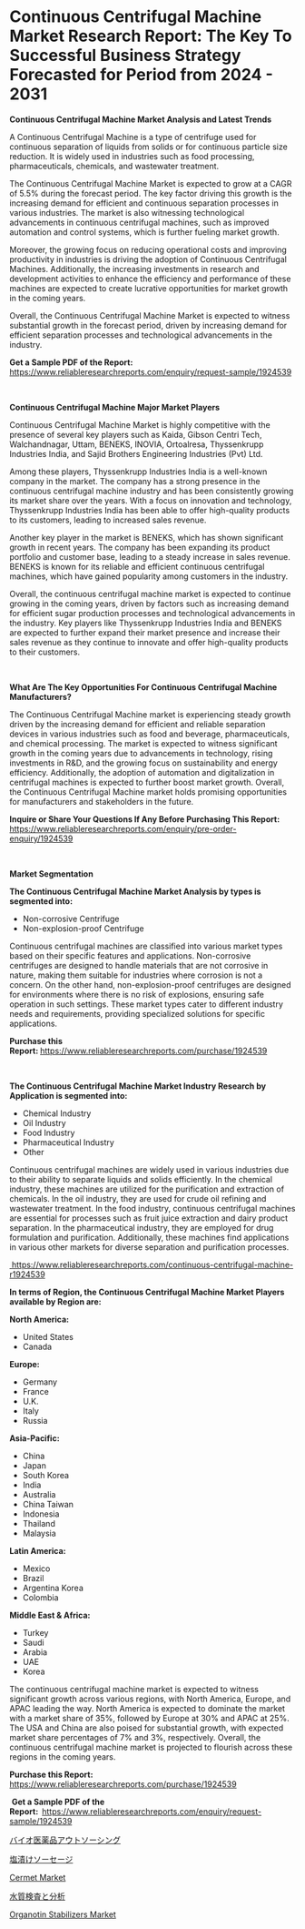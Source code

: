 <p><h1>Continuous Centrifugal Machine Market Research Report: The Key To Successful Business Strategy Forecasted for Period from 2024 - 2031</h1></p><p><strong>Continuous Centrifugal Machine Market Analysis and Latest Trends</strong></p>
<p><p>A Continuous Centrifugal Machine is a type of centrifuge used for continuous separation of liquids from solids or for continuous particle size reduction. It is widely used in industries such as food processing, pharmaceuticals, chemicals, and wastewater treatment.</p><p>The Continuous Centrifugal Machine Market is expected to grow at a CAGR of 5.5% during the forecast period. The key factor driving this growth is the increasing demand for efficient and continuous separation processes in various industries. The market is also witnessing technological advancements in continuous centrifugal machines, such as improved automation and control systems, which is further fueling market growth.</p><p>Moreover, the growing focus on reducing operational costs and improving productivity in industries is driving the adoption of Continuous Centrifugal Machines. Additionally, the increasing investments in research and development activities to enhance the efficiency and performance of these machines are expected to create lucrative opportunities for market growth in the coming years.</p><p>Overall, the Continuous Centrifugal Machine Market is expected to witness substantial growth in the forecast period, driven by increasing demand for efficient separation processes and technological advancements in the industry.</p></p>
<p><strong>Get a Sample PDF of the Report:&nbsp;</strong> <a href="https://www.reliableresearchreports.com/enquiry/request-sample/1924539">https://www.reliableresearchreports.com/enquiry/request-sample/1924539</a></p>
<p>&nbsp;</p>
<p><strong>Continuous Centrifugal Machine Major Market Players</strong></p>
<p><p>Continuous Centrifugal Machine Market is highly competitive with the presence of several key players such as Kaida, Gibson Centri Tech, Walchandnagar, Uttam, BENEKS, INOVIA, Ortoalresa, Thyssenkrupp Industries India, and Sajid Brothers Engineering Industries (Pvt) Ltd.</p><p>Among these players, Thyssenkrupp Industries India is a well-known company in the market. The company has a strong presence in the continuous centrifugal machine industry and has been consistently growing its market share over the years. With a focus on innovation and technology, Thyssenkrupp Industries India has been able to offer high-quality products to its customers, leading to increased sales revenue.</p><p>Another key player in the market is BENEKS, which has shown significant growth in recent years. The company has been expanding its product portfolio and customer base, leading to a steady increase in sales revenue. BENEKS is known for its reliable and efficient continuous centrifugal machines, which have gained popularity among customers in the industry.</p><p>Overall, the continuous centrifugal machine market is expected to continue growing in the coming years, driven by factors such as increasing demand for efficient sugar production processes and technological advancements in the industry. Key players like Thyssenkrupp Industries India and BENEKS are expected to further expand their market presence and increase their sales revenue as they continue to innovate and offer high-quality products to their customers.</p></p>
<p>&nbsp;</p>
<p><strong>What Are The Key Opportunities For Continuous Centrifugal Machine Manufacturers?</strong></p>
<p><p>The Continuous Centrifugal Machine market is experiencing steady growth driven by the increasing demand for efficient and reliable separation devices in various industries such as food and beverage, pharmaceuticals, and chemical processing. The market is expected to witness significant growth in the coming years due to advancements in technology, rising investments in R&D, and the growing focus on sustainability and energy efficiency. Additionally, the adoption of automation and digitalization in centrifugal machines is expected to further boost market growth. Overall, the Continuous Centrifugal Machine market holds promising opportunities for manufacturers and stakeholders in the future.</p></p>
<p><strong>Inquire or Share Your Questions If Any Before Purchasing This Report:</strong> <a href="https://www.reliableresearchreports.com/enquiry/pre-order-enquiry/1924539">https://www.reliableresearchreports.com/enquiry/pre-order-enquiry/1924539</a></p>
<p>&nbsp;</p>
<p><strong>Market Segmentation</strong></p>
<p><strong>The Continuous Centrifugal Machine Market Analysis by types is segmented into:</strong></p>
<p><ul><li>Non-corrosive Centrifuge</li><li>Non-explosion-proof Centrifuge</li></ul></p>
<p><p>Continuous centrifugal machines are classified into various market types based on their specific features and applications. Non-corrosive centrifuges are designed to handle materials that are not corrosive in nature, making them suitable for industries where corrosion is not a concern. On the other hand, non-explosion-proof centrifuges are designed for environments where there is no risk of explosions, ensuring safe operation in such settings. These market types cater to different industry needs and requirements, providing specialized solutions for specific applications.</p></p>
<p><strong>Purchase this Report:&nbsp;</strong><a href="https://www.reliableresearchreports.com/purchase/1924539">https://www.reliableresearchreports.com/purchase/1924539</a></p>
<p>&nbsp;</p>
<p><strong>The Continuous Centrifugal Machine Market Industry Research by Application is segmented into:</strong></p>
<p><ul><li>Chemical Industry</li><li>Oil Industry</li><li>Food Industry</li><li>Pharmaceutical Industry</li><li>Other</li></ul></p>
<p><p>Continuous centrifugal machines are widely used in various industries due to their ability to separate liquids and solids efficiently. In the chemical industry, these machines are utilized for the purification and extraction of chemicals. In the oil industry, they are used for crude oil refining and wastewater treatment. In the food industry, continuous centrifugal machines are essential for processes such as fruit juice extraction and dairy product separation. In the pharmaceutical industry, they are employed for drug formulation and purification. Additionally, these machines find applications in various other markets for diverse separation and purification processes.</p></p>
<p><a href="https://www.reliableresearchreports.com/continuous-centrifugal-machine-r1924539">&nbsp;https://www.reliableresearchreports.com/continuous-centrifugal-machine-r1924539</a></p>
<p><strong>In terms of Region, the Continuous Centrifugal Machine Market Players available by Region are:</strong></p>
<p>
    <p> <strong> North America: </strong>
        <ul>
            <li>United States</li>
            <li>Canada</li>
        </ul>
        </p> 
    <p> <strong> Europe: </strong>
        <ul>
            <li>Germany</li>
            <li>France</li>
            <li>U.K.</li>
            <li>Italy</li>
            <li>Russia</li>
        </ul>
        </p> 
    <p> <strong> Asia-Pacific: </strong>
        <ul>
            <li>China</li>
            <li>Japan</li>
            <li>South Korea</li>
            <li>India</li>
            <li>Australia</li>
            <li>China Taiwan</li>
            <li>Indonesia</li>
            <li>Thailand</li>
            <li>Malaysia</li>
        </ul>
        </p> 
    <p> <strong> Latin America: </strong>
        <ul>
            <li>Mexico</li>
            <li>Brazil</li>
            <li>Argentina Korea</li>
            <li>Colombia</li>
        </ul>
        </p> 
    <p> <strong> Middle East & Africa: </strong>
        <ul>
            <li>Turkey</li>
            <li>Saudi</li>
            <li>Arabia</li>
            <li>UAE</li>
            <li>Korea</li>
        </ul>
    </p>
    </p>
<p><p>The continuous centrifugal machine market is expected to witness significant growth across various regions, with North America, Europe, and APAC leading the way. North America is expected to dominate the market with a market share of 35%, followed by Europe at 30% and APAC at 25%. The USA and China are also poised for substantial growth, with expected market share percentages of 7% and 3%, respectively. Overall, the continuous centrifugal machine market is projected to flourish across these regions in the coming years.</p></p>
<p><strong>Purchase this Report: </strong><a href="https://www.reliableresearchreports.com/purchase/1924539">https://www.reliableresearchreports.com/purchase/1924539</a></p>
<p>&nbsp;<strong>Get a Sample PDF of the Report:&nbsp;&nbsp;</strong><a href="https://www.reliableresearchreports.com/enquiry/request-sample/1924539">https://www.reliableresearchreports.com/enquiry/request-sample/1924539</a></p>
<p><strong></strong></p>
<p><p><a href="https://medium.com/@kaiyaahoney54645/%E3%83%90%E3%82%A4%E3%82%AA%E3%83%95%E3%82%A1%E3%83%BC%E3%83%9E%E3%82%A2%E3%82%A6%E3%83%88%E3%82%BD%E3%83%BC%E3%82%B7%E3%83%B3%E3%82%B0%E5%B8%82%E5%A0%B4%E3%81%AE%E5%B8%82%E5%A0%B4%E8%AA%BF%E6%9F%BB%E3%83%AC%E3%83%9D%E3%83%BC%E3%83%88-%E3%81%9D%E3%81%AE%E6%AD%B4%E5%8F%B2%E3%81%A82024%E5%B9%B4%E3%81%8B%E3%82%892031%E5%B9%B4%E3%81%BE%E3%81%A7%E3%81%AE%E4%BA%88%E6%B8%AC-f74e5e657324">バイオ医薬品アウトソーシング</a></p><p><a href="https://github.com/lily-u-genius/Market-Research-Report-List-1/blob/main/913195321979.md">塩漬けソーセージ</a></p><p><a href="https://www.linkedin.com/pulse/cermet-market-research-report-provides-thorough-industry-rtdwe?trackingId=QauyAWRnvdXiuhd7J%2BR0AA%3D%3D">Cermet Market</a></p><p><a href="https://medium.com/@timslater46/%E6%B0%B4%E3%81%AE%E6%A4%9C%E6%9F%BB%E3%81%8A%E3%82%88%E3%81%B3%E5%88%86%E6%9E%90%E5%B8%82%E5%A0%B4%E3%81%AE%E3%83%88%E3%83%AC%E3%83%B3%E3%83%89%E3%81%A8%E5%B8%82%E5%A0%B4%E5%88%86%E6%9E%90%E3%81%AF-2024%E5%B9%B4%E3%81%8B%E3%82%892031%E5%B9%B4%E3%81%BE%E3%81%A7%E3%81%AE%E6%9C%9F%E9%96%93%E3%81%AB%E4%BA%88%E6%B8%AC%E3%81%95%E3%82%8C%E3%81%A6%E3%81%84%E3%81%BE%E3%81%99-a09a3f340b51">水質検査と分析</a></p><p><a href="https://www.linkedin.com/pulse/organotin-stabilizers-market-size-growth-outlook-from-2024-kyd8e?trackingId=dO1fhBEisJ5vxiiWS4h3TA%3D%3D">Organotin Stabilizers Market</a></p></p>
